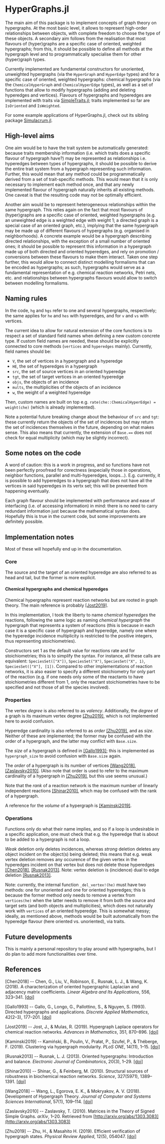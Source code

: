 # HyperGraphs.jl

The main aim of this package is to implement concepts of graph theory on hypergraphs. At the most basic level, it allows to represent high-order relationships between objects, with complete freedom to choose the type of these objects. A secondary aim follows from the realisation that most flavours of (hyper)graphs are a specific case of oriented, weighted hypergraphs; from this, it should be possible to define all methods at the hypergraph level and to programmatically specialise them for other (hyper)graph types.

Currently implemented are fundamental constructors for unoriented, unweighted hypergraphs (via the `HyperGraph` and `HyperEdge` types) and for a specific case of oriented, weighted hypergraphs: chemical hypergraphs (via the `ChemicalHyperGraph` and `ChemicalHyperEdge` types), as well as a set of functions that allow to modify hypergraphs (adding and deleting hyperedges and vertices). Flavours of hypergraphs and hyperedges are implemented with traits via [SimpleTraits.jl](https://github.com/mauro3/SimpleTraits.jl); traits implemented so far are `IsOriented` and `IsWeighted`.

For some example applications of HyperGraphs.jl, check out its sibling package [Simulacrum.jl](https://github.com/lpmdiaz/Simulacrum.jl).

## High-level aims

One aim would be to have the trait system be automatically generated: because traits membership information (i.e. which traits does a specific flavour of hypergraph have?) may be represented as relationships i.e. hyperedges between types of hypergraphs, it should be possible to derive the entire trait system from a hypergraph representing such information. Further, this would mean that any method could be programmatically derived from a set of trait-specific methods. This would mean that it is only necessary to implement each method once, and that any newly implemented flavour of hypergraph naturally inherits all existing methods. One caveat is that the resulting code may not be optimally efficient.

Another aim would be to represent heterogeneous relationships within the same hypergraph. This relies again on the fact that most flavours of (hyper)graphs are a specific case of oriented, weighted hypergraphs (e.g. an unweighted edge is a weighted edge with weight 1; a directed graph is a special case of an oriented graph, etc.), implying that the same hypergraph may be made up of different flavours of hypergraphs (e.g. organised in neighborhoods). A concrete example would be a hypergraph describing directed relationships, with the exception of a small number of oriented ones; it should be possible to represent this information in a hypergraph made up of both directed and oriented hyperedges, and rely on promotion / conversions between these flavours to make them interact. Taken one step further, this would allow to connect distinct modelling formalisms that can be encoded as hypergraphs; as such, hypergraphs would serve as a fundamental representation of e.g. chemical reaction networks, Petri nets, etc. and relationships between hypergraphs flavours would allow to switch between modelling formalisms.

## Naming rules

In the code, `hg` and `hgs` refer to one and several hypergraphs, respectively; the same applies for `he` and `hes` with hyperedges, and for `v` and `vs` with vertices.

The current idea to allow for natural extension of the core functions is to respect a set of standard field names when defining a new custom concrete type. If custom field names are needed, these should be explicitly connected to core methods (`vertices` and `hyperedges` mainly). Currently, field names should be:

- `V`, the set of vertices in a hypergraph and a hyperedge
- `HE`, the set of hyperedges in a hypergraph
- `src`, the set of source vertices in an oriented hyperedge
- `tgt`, the set of target vertices in an oriented hyperedge
- `objs`, the objects of an incidence
- `mults`, the multiplicities of the objects of an incidence
- `w`, the weight of a weighted hyperedge

Then, custom names are built on top e.g. `rate(che::ChemicalHyperEdge) = weight(che)` (which is already implemented).

Note a potential future breaking change about the behaviour of `src` and `tgt`: these currently return the objects of the set of incidences but may return the set of incidences themselves in the future, depending on what makes sense. This also means that currently, the extension of `Base.==` does not check for equal multiplicity (which may be slightly incorrect).

## Some notes on the code

A word of caution: this is a work in progress, and so functions have not been perfectly proofread for corectness (especially those in operations, neighbor functions, parallel and multi-hyperedges, loops...). E.g. currently, it is possible to add hyperedges to a hypergraph that does not have all the vertices in said hyperedges in its vertx set; this will be prevented from happening eventually.

Each graph flavour should be implemented with performance and ease of interfacing (i.e. of accessing information) in mind: there is no need to carry redundant information just because the mathematical syntax does. Hopefully this is true in the current code, but some improvements are definitely possible.

## Implementation notes

Most of these will hopefully end up in the documentation.

### Core

The source and the target of an oriented hyperedge are also referred to as head and tail, but the former is more explicit.

#### Chemical hypergraphs and chemical hyperedges

Chemical hypergraphs represent reaction networks but are rooted in graph theory. The main reference is probably [[Jost2019]](#Jost2019).

In this implementation, I took the liberty to name _chemical hyperedges_ the reactions, following the same logic as naming _chemical hypergraph_ the hypergraph that represents a system of reactions (this is because in each case it is a specific case of hypergraph and hyperedge, namely one where the hyperedge incidence multiplicity is restricted to the positive integers, thus representing stoichiometries).

Constructors set 1 as the default value for reactions rate and for stoichiometries; this is to simplify the syntax. For instance, all these calls are equivalent: `SpeciesSet(["X"])`, `SpeciesSet("X")`, `SpeciesSet("X", 1)`, `SpeciesSet(["X"], [1])`. Compared to other implementations of reaction networks, it is also easier to specify a different stoichiometry for only part of the reaction (e.g. if one needs only some of the reactants to have stoichiometries different from 1, only the reactant stoichiometries have to be specified and not those of all the species involved).

### Properties

The vertex _degree_ is also referred to as _valency_. Additionally, the _degree_ of a graph is its maximum vertex degree [[Zhu2019]](#Zhu2019), which is not implemented here to avoid confusion.

Hyperedge cardinality is also referred to as _order_ [[Zhu2019]](#Zhu2019), and as _size_. Neither of these are implemented; the former may be confused with the order of a hypergraph, and the latter may conflict with `Base.size`.

The _size_ of a hypergraph is defined in [[Gallo1993]](#Gallo1993); this is implemented as `hypergraph_size` to avoid confusion with `Base.size` again.

The _order_ of a hypergraph is its number of vertices [[Wang2018]](#Wang2018), [[Zaslavsky2010]](#Zaslavsky2010). (Also note that order is used to refer to the maximum cardinality of a hypergraph in [[Zhu2019]](#Zhu2019), but this use seems unusual.)

Note that the _rank_ of a reaction network is the maximum number of linearly independent reactions [[Shinar2010]](#Shinar2010), which may be confused with the rank of a hypergraph.

A reference for the _volume_ of a hypergraph is [[Kaminski2019]](#Kaminski2019).

### Operations

Functions only do what their name implies, and so if a loop is undesirable in a specific application, one must check that e.g. the hyperedge that is about to be added to a hypergraph is not a loop.

_Weak_ deletion only deletes incidences, whereas _strong_ deletion deletes any object incident on the object(s) being deleted; this means that e.g. weak vertex deletion removes any occurence of the given vertex in the hyperedges incident on that vertex but does not delete those hyperedges [[Chen2018]](#Chen2018), [[Rusnak2013]](#Rusnak2013). Note: vertex deletion is (incidence) dual to edge deletion [[Rusnak2013]](#Rusnak2013).

Note: currently, the internal function `_del_vertex!(he)` must have two methods: one for unoriented and one for oriented hyperedges; this is because the former method only needs to remove a vertex from `vertices(he)` when the latter needs to remove it from both the source and target sets (and both objects and multiplicities), which does not naturally work with `vertices` of an oriented hyperedge. This is somewhat messy; ideally, as mentioned above, methods would be built automatically from the hyperedge flavour (here oriented vs. unoriented), via traits.

## Future developments

This is mainly a personal repository to play around with hypergraphs, but I do plan to add more functionalities over time.

## References

<a id="Chen2018"></a>[Chen2018] --
Chen, G., Liu, V., Robinson, E., Rusnak, L. J., & Wang, K. (2018). A characterization of oriented hypergraphic Laplacian and adjacency matrix coefficients. _Linear Algebra and Its Applications_, 556, 323–341. [[doi]](https://doi.org/10.1016/j.laa.2018.07.012)

<a id="Gallo1993"></a>[Gallo1993] --
Gallo, G., Longo, G., Pallottino, S., & Nguyen, S. (1993). Directed hypergraphs and applications. _Discrete Applied Mathematics_, 42(2–3), 177–201. [[doi]](https://doi.org/10.1016/0166-218X(93)90045-P)

<a id="Jost2019"></a>[Jost2019] --
Jost, J., & Mulas, R. (2019). Hypergraph Laplace operators for chemical reaction networks. _Advances in Mathematics_, 351, 870–896. [[doi]](https://doi.org/10.1016/j.aim.2019.05.025)

<a id="Kaminski2019"></a>[Kaminski2019] --
Kamiński, B., Poulin, V., Prałat, P., Szufel, P., & Théberge, F. (2019). Clustering via hypergraph modularity. _PLoS ONE_, 14(11), 1–15. [[doi]](https://doi.org/10.1371/journal.pone.0224307)

<a id="Rusnak2013"></a>[Rusnak2013] --
Rusnak, L. J. (2013). Oriented hypergraphs: Introduction and balance. _Electronic Journal of Combinatorics_, 20(3), 1–29. [[doi]](https://doi.org/10.37236/2763)

<a id="Shinar2010"></a>[Shinar2010] --
Shinar, G., & Feinberg, M. (2010). Structural sources of robustness in biochemical reaction networks. _Science_, 327(5971), 1389–1391. [[doi]](https://doi.org/10.1126/science.1183372)

<a id="Wang2018"></a>[Wang2018] --
Wang, L., Egorova, E. K., & Mokryakov, A. V. (2018). Development of Hypergraph Theory. _Journal of Computer and Systems Sciences International_, 57(1), 109–114. [[doi]](https://doi.org/10.1134/S1064230718010136)

<a id="Zaslavsky2010"></a>[Zaslavsky2010] --
Zaslavsky, T. (2010). Matrices in the Theory of Signed Simple Graphs. _arXiv_, 1–20. Retrieved from [http://arxiv.org/abs/1303.3083](http://arxiv.org/abs/1303.3083)

<a id="Zhu2019"></a>[Zhu2019] --
Zhu, H., & Masahito H. (2019). Efficient verification of hypergraph states. _Physical Review Applied_, 12(5), 054047. [[doi]](https://doi.org/10.1103/PhysRevApplied.12.054047)